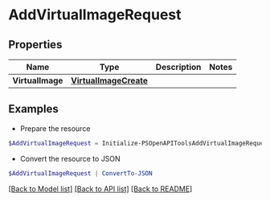 # AddVirtualImageRequest
## Properties

Name | Type | Description | Notes
------------ | ------------- | ------------- | -------------
**VirtualImage** | [**VirtualImageCreate**](VirtualImageCreate.md) |  | 

## Examples

- Prepare the resource
```powershell
$AddVirtualImageRequest = Initialize-PSOpenAPIToolsAddVirtualImageRequest  -VirtualImage null
```

- Convert the resource to JSON
```powershell
$AddVirtualImageRequest | ConvertTo-JSON
```

[[Back to Model list]](../README.md#documentation-for-models) [[Back to API list]](../README.md#documentation-for-api-endpoints) [[Back to README]](../README.md)

